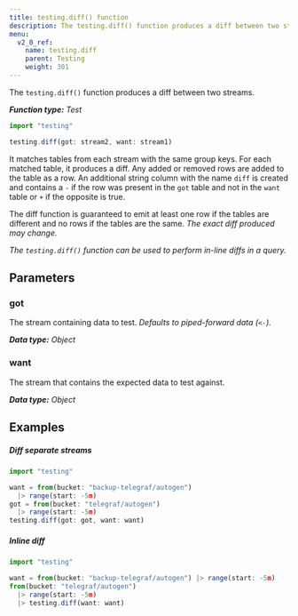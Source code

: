 ```yaml
---
title: testing.diff() function
description: The testing.diff() function produces a diff between two streams.
menu:
  v2_0_ref:
    name: testing.diff
    parent: Testing
    weight: 301
---
```


The `testing.diff()` function produces a diff between two streams.

_**Function type:** Test_  

```js
import "testing"

testing.diff(got: stream2, want: stream1)
```

It matches tables from each stream with the same group keys.
For each matched table, it produces a diff.
Any added or removed rows are added to the table as a row.
An additional string column with the name `diff` is created and contains a `-` if the
row was present in the `got` table and not in the `want` table or `+` if the opposite is true.

The diff function is guaranteed to emit at least one row if the tables are
different and no rows if the tables are the same. _The exact diff produced may change._

_The `testing.diff()` function can be used to perform in-line diffs in a query._

## Parameters

### got
The stream containing data to test.
_Defaults to piped-forward data (`<-`)._

_**Data type:** Object_

### want
The stream that contains the expected data to test against.

_**Data type:** Object_

## Examples

##### Diff separate streams
```js
import "testing"

want = from(bucket: "backup-telegraf/autogen")
  |> range(start: -5m)
got = from(bucket: "telegraf/autogen")
  |> range(start: -5m)
testing.diff(got: got, want: want)
```

##### Inline diff
```js
import "testing"

want = from(bucket: "backup-telegraf/autogen") |> range(start: -5m)
from(bucket: "telegraf/autogen")
  |> range(start: -5m)
  |> testing.diff(want: want)
```
